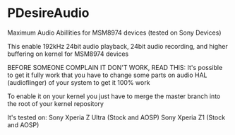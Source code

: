 # PDesireAudio
Maximum Audio Abillities for MSM8974 devices (tested on Sony Devices)

This enable 192kHz 24bit audio playback, 24bit audio recording, and higher buffering on kernel for MSM8974 devices

BEFORE SOMEONE COMPLAIN IT DON'T WORK, READ THIS:
It's possible to get it fully work that you have to change some parts on audio HAL (audioflinger) of your system to get it 100% work


To enable it on your kernel you just have to merge the master branch into the root of your kernel repository


It's tested on:
Sony Xperia Z Ultra (Stock and AOSP)
Sony Xperia Z1 (Stock and AOSP)
